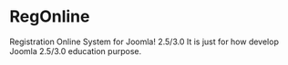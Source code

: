 RegOnline
=========

Registration Online System for Joomla! 2.5/3.0
It is just for how develop Joomla 2.5/3.0 education purpose.
